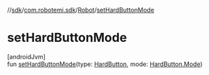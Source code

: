 //[sdk](../../../index.md)/[com.robotemi.sdk](../index.md)/[Robot](index.md)/[setHardButtonMode](set-hard-button-mode.md)

# setHardButtonMode

[androidJvm]\
fun [setHardButtonMode](set-hard-button-mode.md)(type: [HardButton](../../com.robotemi.sdk.constants/-hard-button/index.md), mode: [HardButton.Mode](../../com.robotemi.sdk.constants/-hard-button/-mode/index.md))

